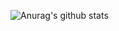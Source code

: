 ![Anurag's github stats](https://github-readme-stats.vercel.app/api?username=andhiratobing&show_icons=true&chartreuse-dark&hide_border=true&count_private=false&line_height=20&langs_count=100)
